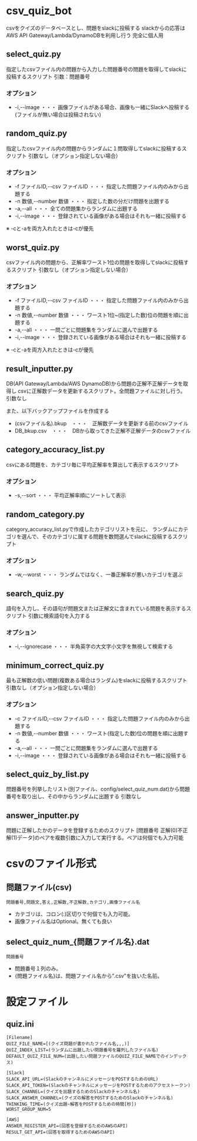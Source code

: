 # csv_quiz_bot

csvをクイズのデータベースとし、問題をslackに投稿する
slackからの応答はAWS API Gateway/Lambda/DynamoDBを利用し行う
完全に個人用

## select_quiz.py

指定したcsvファイル内の問題から入力した問題番号の問題を取得してslackに投稿するスクリプト
引数：問題番号

### オプション

- -i,--image ・・・ 画像ファイルがある場合、画像も一緒にSlackへ投稿する(ファイルが無い場合は投稿されない)


## random_quiz.py

指定したcsvファイル内の問題からランダムに１問取得してslackに投稿するスクリプト
引数なし（オプション指定しない場合）

### オプション

- -f ファイルID,--csv ファイルID ・・・ 指定した問題ファイル内のみから出題する
- -n 数値,--number 数値 ・・・ 指定した数の分だけ問題を出題する
- -a,--all ・・・ 全ての問題集からランダムに出題する
- -i,--image ・・・ 登録されている画像がある場合はそれも一緒に投稿する

※ -cと-aを両方入れたときは-cが優先

## worst_quiz.py

csvファイル内の問題から、正解率ワースト1位の問題を取得してslackに投稿するスクリプト
引数なし（オプション指定しない場合）

### オプション

- -f ファイルID,--csv ファイルID ・・・ 指定した問題ファイル内のみから出題する
- -n 数値,--number 数値 ・・・ ワースト1位~(指定した数)位の問題を順に出題する
- -a,--all ・・・ 一問ごとに問題集をランダムに選んで出題する
- -i,--image ・・・ 登録されている画像がある場合はそれも一緒に投稿する

※ -cと-aを両方入れたときは-cが優先

## result_inputter.py

DB(API Gateway/Lambda/AWS DynamoDB)から問題の正解不正解データを取得し
csvに正解数データを更新するスクリプト。全問題ファイルに対し行う。
引数なし

また、以下バックアップファイルを作成する
- (csvファイル名).bkup　・・・　正解数データを更新する前のcsvファイル
- DB_bkup.csv　・・・　DBから取ってきた正解不正解データのcsvファイル

## category_accuracy_list.py

csvにある問題を、カテゴリ毎に平均正解率を算出して表示するスクリプト

### オプション

- -s,--sort ・・・ 平均正解率順にソートして表示

## random_category.py

category_accuracy_list.pyで作成したカテゴリリストを元に、
ランダムにカテゴリを選んで、そのカテゴリに属する問題を数問選んでslackに投稿するスクリプト

### オプション

- -w,--worst ・・・ ランダムではなく、一番正解率が悪いカテゴリを選ぶ

## search_quiz.py

語句を入力し、その語句が問題文または正解文に含まれている問題を表示するスクリプト
引数に検索語句を入力する

### オプション

- -i,--ignorecase ・・・ 半角英字の大文字小文字を無視して検索する

## minimum_correct_quiz.py

最も正解数の低い問題(複数ある場合はランダム)をslackに投稿するスクリプト
引数なし（オプション指定しない場合）

### オプション

- -c ファイルID,--csv ファイルID ・・・ 指定した問題ファイル内のみから出題する
- -n 数値,--number 数値 ・・・ ワースト(指定した数)位の問題を順に出題する
- -a,--all ・・・ 一問ごとに問題集をランダムに選んで出題する
- -i,--image ・・・ 登録されている画像がある場合はそれも一緒に投稿する

## select_quiz_by_list.py

問題番号を列挙したリスト(別ファイル、config/select_quiz_num.dat)から問題番号を取り出し、その中からランダムに出題する
引数なし


## answer_inputter.py

問題に正解したかのデータを登録するためのスクリプト
[問題番号 正解(0)不正解(1)データ]のペアを複数引数に入力して実行する。ペアは何個でも入力可能


# csvのファイル形式

## 問題ファイル(csv)

```
問題番号,問題文,答え,正解数,不正解数,カテゴリ,画像ファイル名
```

- カテゴリは、コロン(:)区切りで何個でも入力可能。
- 画像ファイル名はOptional。無くても良い


## select_quiz_num_{問題ファイル名}.dat

```
問題番号
```

- 問題番号１列のみ。
- {問題ファイル名}は、問題ファイル名から".csv"を抜いた名前。


# 設定ファイル

## quiz.ini

```
[Filename]
QUIZ_FILE_NAME=[(クイズ問題が書かれたファイル名,,,)]
QUIZ_INDEX_LIST=(ランダムに出題したい問題番号を羅列したファイル名)
DEFAULT_QUIZ_FILE_NUM=(出題したい問題ファイルのQUIZ_FILE_NAMEでのインデックス)

[Slack]
SLACK_API_URL=(SlackのチャンネルにメッセージをPOSTするためのURL)
SLACK_API_TOKEN=(SlackのチャンネルにメッセージをPOSTするためのアクセストークン)
SLACK_CHANNEL=(クイズを出題するためのSlackのチャンネル名)
SLACK_ANSWER_CHANNEL=(クイズの解答をPOSTするためのSlackのチャンネル名)
THINKING_TIME=(クイズ出題~解答をPOSTするための時間[秒])
WORST_GROUP_NUM=5

[AWS]
ANSWER_REGISTER_API=(回答を登録するためのAWSのAPI)
RESULT_GET_API=(回答を取得するためのAWSのAPI)
```